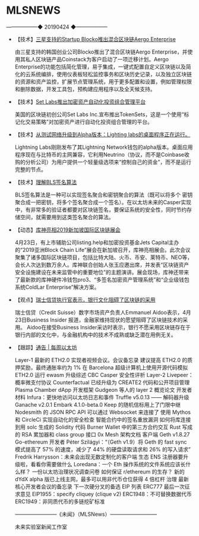 # MLSNEWS
——————◆
20190424
◆——————

* 【技术】[三星支持的Startup Blocko推出混合区块链Aergo Enterprise](https://coinjournal.net/samsung-backed-startup-blocko-launches-hybrid-blockchain-aergo-enterprise/)

  由三星支持的韩国创业公司Blocko推出了混合区块链Aergo Enterprise，并使用其私人区块链产品Coinstack为客户启动了一项迁移计划。Aergo Enterprise的功能包括简化管理，易于集成，一键式配置自定义区块链以及简化的云系统编排，使用仪表板轻松监控事务和区块历史记录，以及独立区块链的资源和资产监控，扩展节点管理系统，用于更多配置和设置，例如管理权限和删除数据，开发工具包，预构建应用程序以及全天候支持。

* 【技术】[Set Labs推出加密资产自动化投资组合管理平台](https://coinjournal.net/set-labs-launches-automated-portfolio-management-platform-for-crypto-assets/)

  美国的区块链初创公司Set Labs Inc.宣布推出TokenSets，这是一个使用“标记化交易策略”对加密资产进行自动化投资组合管理的平台。
  
* 【技术】[从测试网络升级到Alpha版本：Lighting labs的桌面程序正在运行。](https://bitcoinmagazine.com/articles/out-of-testnet-and-into-alpha-lightning-labs-desktop-application-is-live/)

  Lightning Labs刚刚发布了其Lightning Network钱包的alpha版本。桌面应用程序现在与比特币的主网兼容，它利用Neutrino（协议，而不是Coinbase收购的分析公司）为用户提供一个轻量级选项来“控制自己的资金”，而不是运行完整的节点。
  
* 【技术】[理解BLS签名算法](http://sh.qihoo.com/pc/9b8cd5b425d8a484c?cota=3&sign=360_e39369d1&refer_scene=so_1)

  BLS签名算法是一种可以实现签名聚合和密钥聚合的算法（既可以将多个    密钥聚合成一把密钥，将多个签名聚合成一个签名）。在以太坊未来的Casper实现中，有非常多的验证者都要对区块链签名，要保证系统的安全性，同时节约存储空间，就需要用到这类签名聚合的算法。
  
* 【动态】[库神亮相2019新加坡国际区块链展会](https://www.fanyitie.com/139187.html)

  4月23日，有上市辅助公司listing.help和加密投资基金Jets Capital主办的“2019亚洲Block Chain Life”展会在新加坡召开，库神亮相展会。此次会议聚集了诸多国际区块链项目，包括比特大陆、火币、币安、莱特币、NEO等，会长人次达到数万余人。库神联合创始人张玉应邀出席，并发表“区块链资产安全设施建设在未来监管中的重要地位”的主题演讲。展会现场，库神还带来了最新款的库神硬件冷钱包pro3、“多签名加密资产管理系统”和“企业级钱包系统ColdLar Enterprise”解决方案。
  
* 【观点】[瑞士信贷执行官表示，银行文化阻碍了区块链的采用](https://cointelegraph.com/news/credit-suisse-exec-says-bank-culture-holds-back-adoption-of-blockchain)

  瑞士信贷（Credit Suisse）数字市场资产负责人Emmanuel Aidoo表示，4月23日Business Insider 报道，金融家维持现状的愿望阻碍了区块链技术的采用。
Aidoo在接受Business Insider采访时表示，银行不愿采用区块链存在于银行内部的文化中，与金融机构中的技术不成熟或缺乏潜在用例无关。

* 【跟踪】[通告 | 每周以太坊](https://weekinethereum.substack.com/p/april-19-2019-week-in-ethereum-news)

  Layer-1
最新的 ETH2.0 实现者视频会议。会议备忘录
建议提高 ETH2.0 的质押奖励，最终通胀率约为 1%
在 Barcelona 超级计算机上使用开源代码模拟 ETH2.0 运行
ewasm 升级综述
CBC Casper 安全性评析
Layer-2
Livepeer：概率微支付协议
Counterfactual 已经升级为 CREATE2 代码和公开项目管理
Plasma Chamber dApp 开发框架
Gudgeon 等人的 layer 2 概览论文
开发者材料
Infura：更快地访问以太坊日志和事件
Truffle v5.0.13 —— 解码器升级
Ganache v2.0.1
Embark 4.1.0-beta.0
Keep 的随机信标用上了门限中继
Nodesmith 的 JSON RPC API 可以通过 Websocket 来连接了
使用 Mythos 和 CircleCi 实现自动化的安全检查
智能合约中的签名重放漏洞
如何将库连接到用 solc 生成的 Solidity 代码
Burner Wallet 中的第三方合约交互
Rust 写成的 RSA 累加器和 class group 接口
0x Mesh 架构文档
客户端
Geth v1.8.27
Go-ethereum 开发者 Péter Szilágyi：“（Geth v1.9）将 Geth 的 fast sync 模式提高了 57% 的速度，减少了 44% 的硬盘读取请求和 26% 的写入请求”
Fredrik Harrysson：未来会出现无数定制化的客户端
生态
ENS 注册器要升级啦，看看你需要做什么
Loredana：一个 Eth 操作系统的文件系统应该长什么样？
一份以太坊治理状况调查问卷
如何保证 r/ethereum 的生存？
新的 dYdX alpha 版已上线主网，最多可以用非代币仓位获得 4 倍杠杆
治理
最新核心开发者会议的备忘录
下一次硬分叉的备选 EIP 列表
ERC777 最后一次征求意见
EIP1955：specify cliquey (clique v2)
ERC1948：不可替换数据代币
ERC1949：非同质代币的多链挖矿标准

  ————————《未闻》（MLSNews）—————————

  未来实验室新闻工作室
